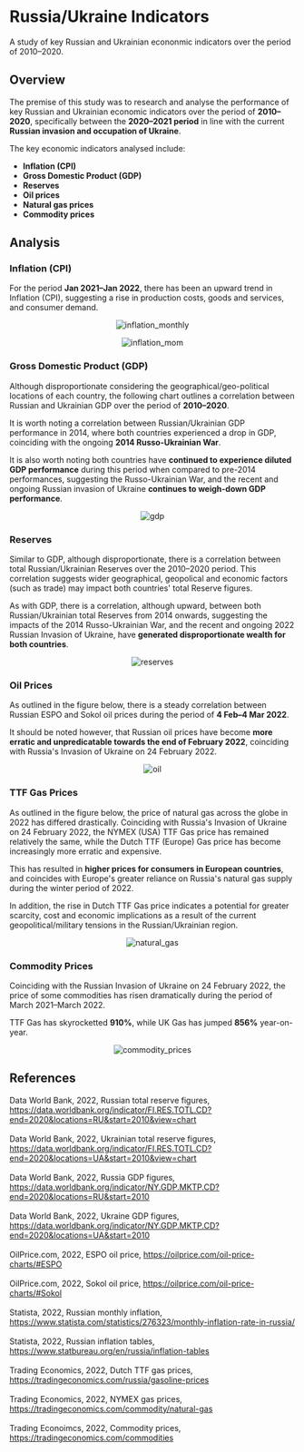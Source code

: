 # Russia/Ukraine Indicators
A study of key Russian and Ukrainian econonmic indicators over the period of 2010–2020.

## Overview

The premise of this study was to research and analyse the performance of key Russian and Ukrainian economic indicators over the period of <b>2010–2020</b>, specifically between the <b>2020–2021 period</b> in line with the current <b>Russian invasion and occupation of Ukraine</b>.

The key economic indicators analysed include:
<b>
* Inflation (CPI)
* Gross Domestic Product (GDP)
* Reserves
* Oil prices
* Natural gas prices
* Commodity prices
</b>
  
## Analysis

### Inflation (CPI)

For the period <b>Jan 2021–Jan 2022</b>, there has been an upward trend in Inflation (CPI), suggesting a rise in production costs, goods and services, and consumer demand.

<p align="center">
  <img src="https://github.com/mnperic/russia-ukraine-indicators/blob/main/Images/inflation_monthly.png" alt="inflation_monthly"/>
</p>

<p align="center">
  <img src="https://github.com/mnperic/russia-ukraine-indicators/blob/main/Images/inflation_mom.png" alt="inflation_mom"/>
</p>

### Gross Domestic Product (GDP)

Although disproportionate considering the geographical/geo-political locations of each country, the following chart outlines a correlation between Russian and Ukrainian GDP over the period of <b>2010–2020</b>. 

It is worth noting a correlation between Russian/Ukrainian GDP performance in 2014, where both countries experienced a drop in GDP, coinciding with the ongoing <b>2014 Russo-Ukrainian War</b>.

It is also worth noting both countries have <b>continued to experience diluted GDP performance</b> during this period when compared to pre-2014 performances, suggesting the Russo-Ukrainian War, and the recent and ongoing Russian invasion of Ukraine <b>continues to weigh-down GDP performance</b>.

<p align="center">
  <img src="https://github.com/mnperic/russia-ukraine-indicators/blob/main/Images/gdp_russia_ukraine.png" alt="gdp"/>
</p>

### Reserves

Similar to GDP, although disproportionate, there is a correlation between total Russian/Ukrainian Reserves over the 2010–2020 period. This correlation suggests wider geographical, geopolical and economic factors (such as trade) may impact both countries' total Reserve figures.

As with GDP, there is a correlation, although upward, between both Russian/Ukrainian total Reserves from 2014 onwards, suggesting the impacts of the 2014 Russo-Ukrainian War, and the recent and ongoing 2022 Russian Invasion of Ukraine, have <b>generated disproportionate wealth for both countries</b>.

<p align="center">
  <img src="https://github.com/mnperic/russia-ukraine-indicators/blob/main/Images/reserves_russia_ukraine.png" alt="reserves"/>
</p>

### Oil Prices

As outlined in the figure below, there is a steady correlation between Russian ESPO and Sokol oil prices during the period of <b>4 Feb–4 Mar 2022</b>. 

It should be noted however, that Russian oil prices have become <b>more erratic and unpredicatable towards the end of February 2022</b>, coinciding with Russia's Invasion of Ukraine on 24 February 2022.

<p align="center">
  <img src="https://github.com/mnperic/russia-ukraine-indicators/blob/main/Images/oil.png" alt="oil"/>
</p>

### TTF Gas Prices

As outlined in the figure below, the price of natural gas across the globe in 2022 has differed drastically. Coinciding with Russia's Invasion of Ukraine on 24 February 2022, the NYMEX (USA) TTF Gas price has remained relatively the same, while the Dutch TTF (Europe) Gas price has become increasingly more erratic and expensive.

This has resulted in <b>higher prices for consumers in European countries</b>, and coincides with Europe's greater reliance on Russia's natural gas supply during the winter period of 2022. 

In addition, the rise in Dutch TTF Gas price indicates a potential for greater scarcity, cost and economic implications as a result of the current geopolitical/military tensions in the Russian/Ukrainian region.

<p align="center">
  <img src="https://github.com/mnperic/russia-ukraine-indicators/blob/main/Images/ttf_gas.png" alt="natural_gas"/>
</p>

### Commodity Prices

Coinciding with the Russian Invasion of Ukraine on 24 February 2022, the price of some commodities has risen dramatically during the period of March 2021–March 2022.

TTF Gas has skyrocketted <b>910%</b>, while UK Gas has jumped <b>856%</b> year-on-year. 

<p align="center">
  <img src="https://github.com/mnperic/russia-ukraine-indicators/blob/main/Images/commodity_prices.png" alt="commodity_prices"/>
</p>

## References

Data World Bank, 2022, Russian total reserve figures, https://data.worldbank.org/indicator/FI.RES.TOTL.CD?end=2020&locations=RU&start=2010&view=chart<br></br>
Data World Bank, 2022, Ukrainian total reserve figures, https://data.worldbank.org/indicator/FI.RES.TOTL.CD?end=2020&locations=UA&start=2010&view=chart<br></br>
Data World Bank, 2022, Russia GDP figures, https://data.worldbank.org/indicator/NY.GDP.MKTP.CD?end=2020&locations=RU&start=2010<br></br>
Data World Bank, 2022, Ukraine GDP figures, https://data.worldbank.org/indicator/NY.GDP.MKTP.CD?end=2020&locations=UA&start=2010<br></br>
OilPrice.com, 2022, ESPO oil price, https://oilprice.com/oil-price-charts/#ESPO<br></br>
OilPrice.com, 2022, Sokol oil price, https://oilprice.com/oil-price-charts/#Sokol<br></br>
Statista, 2022, Russian monthly inflation, https://www.statista.com/statistics/276323/monthly-inflation-rate-in-russia/<br></br>
Statista, 2022, Russian inflation tables, https://www.statbureau.org/en/russia/inflation-tables<br></br>
Trading Economics, 2022, Dutch TTF gas prices, https://tradingeconomics.com/russia/gasoline-prices<br></br>
Trading Economics, 2022, NYMEX gas prices, https://tradingeconomics.com/commodity/natural-gas<br></br>
Trading Econoimcs, 2022, Commodity prices, https://tradingeconomics.com/commodities
